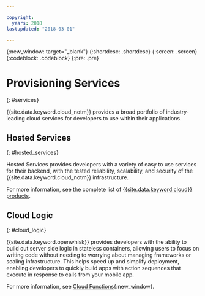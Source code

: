 ```yaml
---

copyright:
  years: 2018
lastupdated: "2018-03-01"

---
```

{:new_window: target="_blank"}
{:shortdesc: .shortdesc}
{:screen: .screen}
{:codeblock: .codeblock}
{:pre: .pre}

# Provisioning Services
{: #services}

{{site.data.keyword.cloud_notm}} provides a broad portfolio of industry-leading cloud services for developers to use within their applications.

## Hosted Services
{: #hosted_services}

Hosted Services provides developers with a variety of easy to use services for their backend, with the tested reliability, scalability, and security of the {{site.data.keyword.cloud_notm}} infrastructure.

For more information, see the complete list of [{{site.data.keyword.cloud}} products](https://www.ibm.com/cloud/products/).

## Cloud Logic
{: #cloud_logic}

{{site.data.keyword.openwhisk}} provides developers with the ability to build out server side logic in stateless containers, allowing users to focus on writing code without needing to worrying about managing frameworks or scaling infrastructure. This helps speed up and simplify deployment, enabling developers to quickly build apps with action sequences that execute in response to calls from your mobile app.

For more information, see [Cloud Functions](/docs/swift/backend/functions.html#cloud-functions){:new_window}.
